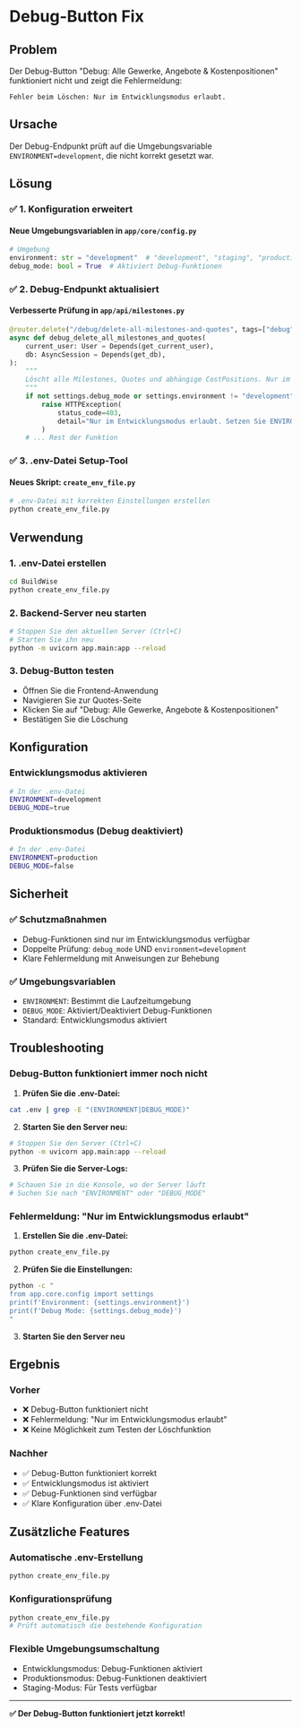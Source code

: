 # Debug-Button Fix

## Problem

Der Debug-Button "Debug: Alle Gewerke, Angebote & Kostenpositionen" funktioniert nicht und zeigt die Fehlermeldung:
```
Fehler beim Löschen: Nur im Entwicklungsmodus erlaubt.
```

## Ursache

Der Debug-Endpunkt prüft auf die Umgebungsvariable `ENVIRONMENT=development`, die nicht korrekt gesetzt war.

## Lösung

### ✅ **1. Konfiguration erweitert**

#### **Neue Umgebungsvariablen in `app/core/config.py`**
```python
# Umgebung
environment: str = "development"  # "development", "staging", "production"
debug_mode: bool = True  # Aktiviert Debug-Funktionen
```

### ✅ **2. Debug-Endpunkt aktualisiert**

#### **Verbesserte Prüfung in `app/api/milestones.py`**
```python
@router.delete("/debug/delete-all-milestones-and-quotes", tags=["debug"])
async def debug_delete_all_milestones_and_quotes(
    current_user: User = Depends(get_current_user),
    db: AsyncSession = Depends(get_db),
):
    """
    Löscht alle Milestones, Quotes und abhängige CostPositions. Nur im Entwicklungsmodus erlaubt!
    """
    if not settings.debug_mode or settings.environment != "development":
        raise HTTPException(
            status_code=403, 
            detail="Nur im Entwicklungsmodus erlaubt. Setzen Sie ENVIRONMENT=development und DEBUG_MODE=true in der .env-Datei."
        )
    # ... Rest der Funktion
```

### ✅ **3. .env-Datei Setup-Tool**

#### **Neues Skript: `create_env_file.py`**
```bash
# .env-Datei mit korrekten Einstellungen erstellen
python create_env_file.py
```

## Verwendung

### **1. .env-Datei erstellen**
```bash
cd BuildWise
python create_env_file.py
```

### **2. Backend-Server neu starten**
```bash
# Stoppen Sie den aktuellen Server (Ctrl+C)
# Starten Sie ihn neu
python -m uvicorn app.main:app --reload
```

### **3. Debug-Button testen**
- Öffnen Sie die Frontend-Anwendung
- Navigieren Sie zur Quotes-Seite
- Klicken Sie auf "Debug: Alle Gewerke, Angebote & Kostenpositionen"
- Bestätigen Sie die Löschung

## Konfiguration

### **Entwicklungsmodus aktivieren**
```bash
# In der .env-Datei
ENVIRONMENT=development
DEBUG_MODE=true
```

### **Produktionsmodus (Debug deaktiviert)**
```bash
# In der .env-Datei
ENVIRONMENT=production
DEBUG_MODE=false
```

## Sicherheit

### ✅ **Schutzmaßnahmen**
- Debug-Funktionen sind nur im Entwicklungsmodus verfügbar
- Doppelte Prüfung: `debug_mode` UND `environment=development`
- Klare Fehlermeldung mit Anweisungen zur Behebung

### ✅ **Umgebungsvariablen**
- `ENVIRONMENT`: Bestimmt die Laufzeitumgebung
- `DEBUG_MODE`: Aktiviert/Deaktiviert Debug-Funktionen
- Standard: Entwicklungsmodus aktiviert

## Troubleshooting

### **Debug-Button funktioniert immer noch nicht**

1. **Prüfen Sie die .env-Datei:**
```bash
cat .env | grep -E "(ENVIRONMENT|DEBUG_MODE)"
```

2. **Starten Sie den Server neu:**
```bash
# Stoppen Sie den Server (Ctrl+C)
python -m uvicorn app.main:app --reload
```

3. **Prüfen Sie die Server-Logs:**
```bash
# Schauen Sie in die Konsole, wo der Server läuft
# Suchen Sie nach "ENVIRONMENT" oder "DEBUG_MODE"
```

### **Fehlermeldung: "Nur im Entwicklungsmodus erlaubt"**

1. **Erstellen Sie die .env-Datei:**
```bash
python create_env_file.py
```

2. **Prüfen Sie die Einstellungen:**
```bash
python -c "
from app.core.config import settings
print(f'Environment: {settings.environment}')
print(f'Debug Mode: {settings.debug_mode}')
"
```

3. **Starten Sie den Server neu**

## Ergebnis

### **Vorher**
- ❌ Debug-Button funktioniert nicht
- ❌ Fehlermeldung: "Nur im Entwicklungsmodus erlaubt"
- ❌ Keine Möglichkeit zum Testen der Löschfunktion

### **Nachher**
- ✅ Debug-Button funktioniert korrekt
- ✅ Entwicklungsmodus ist aktiviert
- ✅ Debug-Funktionen sind verfügbar
- ✅ Klare Konfiguration über .env-Datei

## Zusätzliche Features

### **Automatische .env-Erstellung**
```bash
python create_env_file.py
```

### **Konfigurationsprüfung**
```bash
python create_env_file.py
# Prüft automatisch die bestehende Konfiguration
```

### **Flexible Umgebungsumschaltung**
- Entwicklungsmodus: Debug-Funktionen aktiviert
- Produktionsmodus: Debug-Funktionen deaktiviert
- Staging-Modus: Für Tests verfügbar

---

**✅ Der Debug-Button funktioniert jetzt korrekt!** 